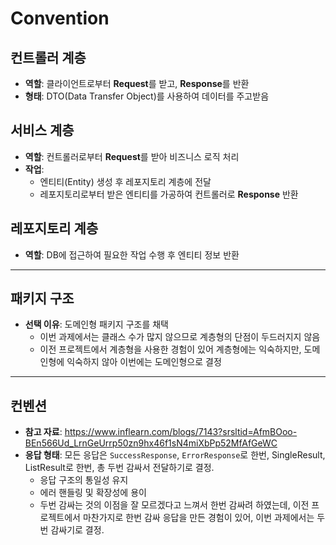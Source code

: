 # Convention

## 컨트롤러 계층
- **역할**: 클라이언트로부터 **Request**를 받고, **Response**를 반환
- **형태**: DTO(Data Transfer Object)를 사용하여 데이터를 주고받음

## 서비스 계층
- **역할**: 컨트롤러로부터 **Request**를 받아 비즈니스 로직 처리
- **작업**:
    - 엔티티(Entity) 생성 후 레포지토리 계층에 전달
    - 레포지토리로부터 받은 엔티티를 가공하여 컨트롤러로 **Response** 반환

## 레포지토리 계층
- **역할**: DB에 접근하여 필요한 작업 수행 후 엔티티 정보 반환

---

## 패키지 구조
- **선택 이유**: 도메인형 패키지 구조를 채택
    - 이번 과제에서는 클래스 수가 많지 않으므로 계층형의 단점이 두드러지지 않음
    - 이전 프로젝트에서 계층형을 사용한 경험이 있어 계층형에는 익숙하지만, 도메인형에 익숙하지 않아 이번에는 도메인형으로 결정

---

## 컨벤션
- **참고 자료**: https://www.inflearn.com/blogs/7143?srsltid=AfmBOoo-BEn566Ud_LrnGeUrrp50zn9hx46f1sN4miXbPp52MfAfGeWC
- **응답 형태**: 모든 응답은 `SuccessResponse`, `ErrorResponse`로 한번, SingleResult, ListResult로 한번, 총 두번 감싸서 전달하기로 결정.
    - 응답 구조의 통일성 유지
    - 에러 핸들링 및 확장성에 용이
    - 두번 감싸는 것의 이점을 잘 모르겠다고 느껴서 한번 감싸려 하였는데, 이전 프로젝트에서 마찬가지로 한번 감싸 응답을 만든 경험이 있어, 이번 과제에서는 두번 감싸기로 결정. 